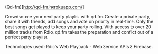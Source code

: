(Qd-fm)[http://qd-fm.herokuapp.com/]

Crowdsource your next party playlist with qd.fm. 
Create a private party, share it with friends, add songs and vote on priority in real-time. 
Only the best songs get played to keep your party rolling. With access to over 20 million tracks from Rdio, qd.fm takes the preparation and conflict out of a perfect party playlist.

Technologies used: Rdio's Web Playback - Web Service APIs & Firebase.
